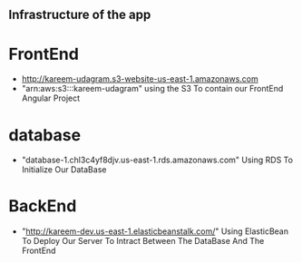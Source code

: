 ## Infrastructure of the app

# FrontEnd

- http://kareem-udagram.s3-website-us-east-1.amazonaws.com
- "arn:aws:s3:::kareem-udagram" using the S3 To contain our FrontEnd Angular Project

# database

- "database-1.chl3c4yf8djv.us-east-1.rds.amazonaws.com" Using RDS To Initialize Our DataBase

# BackEnd

- "http://kareem-dev.us-east-1.elasticbeanstalk.com/" Using ElasticBean To Deploy Our Server To Intract Between The DataBase And The FrontEnd
